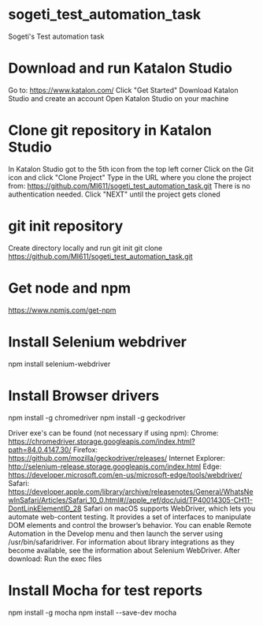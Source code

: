 # sogeti_test_automation_task
Sogeti's Test automation task

# Download and run Katalon Studio 
Go to: https://www.katalon.com/
Click "Get Started"
Download Katalon Studio and create an account
Open Katalon Studio on your machine

# Clone git repository in Katalon Studio
In Katalon Studio got to the 5th icon from the top left corner
Click on the Git icon and click "Clone Project"
Type in the URL where you clone the project from: https://github.com/MI611/sogeti_test_automation_task.git
There is no authentication needed.
Click "NEXT" until the project gets cloned



# git init repository
Create directory locally and run
git init
git clone https://github.com/MI611/sogeti_test_automation_task.git

# Get node and npm 
https://www.npmjs.com/get-npm

# Install Selenium webdriver 
npm install selenium-webdriver

# Install Browser drivers
npm install -g chromedriver
npm install -g geckodriver 

Driver exe's can be found (not necessary if using npm):
Chrome: https://chromedriver.storage.googleapis.com/index.html?path=84.0.4147.30/
Firefox: https://github.com/mozilla/geckodriver/releases/
Internet Explorer: http://selenium-release.storage.googleapis.com/index.html
Edge: https://developer.microsoft.com/en-us/microsoft-edge/tools/webdriver/
Safari: https://developer.apple.com/library/archive/releasenotes/General/WhatsNewInSafari/Articles/Safari_10_0.html#//apple_ref/doc/uid/TP40014305-CH11-DontLinkElementID_28
Safari on macOS supports WebDriver, which lets you automate web-content testing. It provides a set of interfaces to manipulate DOM elements and control the browser’s behavior. You can enable Remote Automation in the Develop menu and then launch the server using /usr/bin/safaridriver. For information about library integrations as they become available, see the information about Selenium WebDriver.
After download: Run the exec files

# Install Mocha for test reports
npm install -g mocha
npm install --save-dev mocha


